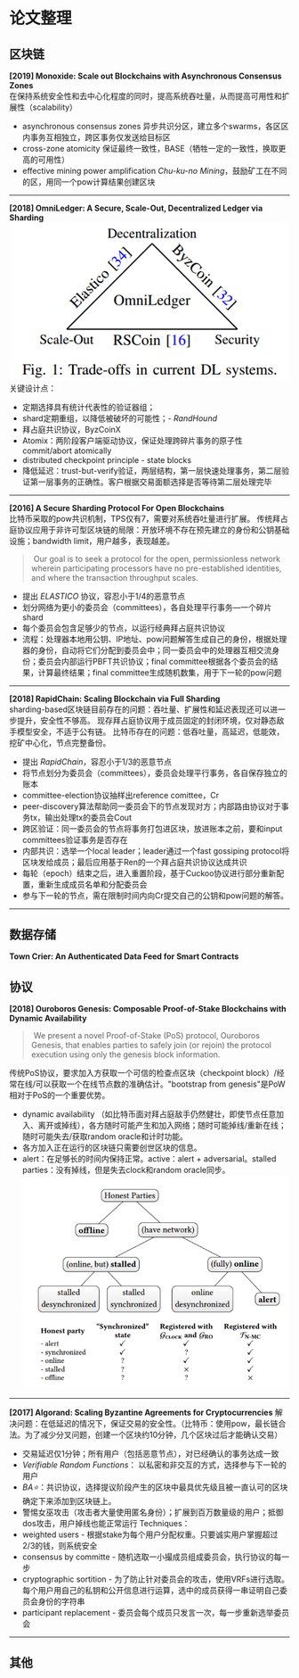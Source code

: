 # 论文整理
## 区块链

**[2019] Monoxide: Scale out Blockchains with Asynchronous Consensus Zones**  
在保持系统安全性和去中心化程度的同时，提高系统吞吐量，从而提高可用性和扩展性（scalability）
* asynchronous consensus zones
    异步共识分区，建立多个swarms，各区区内事务互相独立，跨区事务仅发送给目标区
* cross-zone atomicity
    保证最终一致性，BASE（牺牲一定的一致性，换取更高的可用性）
* effective mining power amplification
    *Chu-ku-no Mining*，鼓励矿工在不同的区，用同一个pow计算结果创建区块 
* * *

**[2018] OmniLedger: A Secure, Scale-Out, Decentralized Ledger via Sharding**  
![现存sharding优缺点](imgs/omni1.png)  
关键设计点：
* 定期选择具有统计代表性的验证器组；
* shard定期重组，以降低被破坏的可能性；- *RandHound*
* 拜占庭共识协议，ByzCoinX
* Atomix：两阶段客户端驱动协议，保证处理跨碎片事务的原子性 commit/abort atomically
* distributed checkpoint principle - state blocks
* 降低延迟：trust-but-verify验证，两层结构，第一层快速处理事务，第二层验证第一层事务的正确性。客户根据交易面额选择是否等待第二层处理完毕
* * *

**[2016] A Secure Sharding Protocol For Open Blockchains**  
比特币采取的pow共识机制，TPS仅有7，需要对系统吞吐量进行扩展。
传统拜占庭协议应用于非许可型区块链的局限：开放环境不存在预先建立的身份和公钥基础设施；bandwidth limit，用户越多，表现越差。
> Our goal is to seek a protocol for the open, permissionless network wherein participating processors have no pre-established identities, and where the transaction throughput scales.   
* 提出 *ELASTICO* 协议，容忍小于1/4的恶意节点
* 划分网络为更小的委员会（committees），各自处理平行事务—一个碎片shard
* 每个委员会包含足够少的节点，以运行经典拜占庭共识协议
* 流程：处理器本地用公钥、IP地址、pow问题解答生成自己的身份，根据处理器的身份，自动将它们分配到委员会中；同一委员会中的处理器互相交流身份；委员会内部运行PBFT共识协议；final committee根据各个委员会的结果，计算最终结果；final committee生成随机数集，用于下一轮的pow问题
* * *

**[2018] RapidChain: Scaling Blockchain via Full Sharding**  
sharding-based区块链目前存在的问题：吞吐量、扩展性和延迟表现还可以进一步提升，安全性不够高。
现存拜占庭协议用于成员固定的封闭环境，仅对静态敌手模型安全，不适于公有链。
比特币存在的问题：低吞吐量，高延迟，低能效，挖矿中心化，节点完整备份。
* 提出 *RapidChain*，容忍小于1/3的恶意节点
* 将节点划分为委员会（committees），委员会处理平行事务，各自保存独立的账本
* committee-election协议抽样出reference comittee，Cr
* peer-discovery算法帮助同一委员会下的节点发现对方；内部路由协议对于事务tx，输出处理tx的委员会Cout
* 跨区验证：同一委员会的节点将事务打包进区块，放进账本之前，要和input committees验证事务是否存在
* 内部共识：选举一个local leader；leader通过一个fast gossiping protocol将区块发给成员；最后应用基于Ren的一个拜占庭共识协议达成共识
* 每轮（epoch）结束之后，进入重置阶段，基于Cuckoo协议进行部分重新配置，重新生成成员名单和分配委员会
* 参与下一轮的节点，需在限制时间内向Cr提交自己的公钥和pow问题的解答。
* * *

## 数据存储
**Town Crier: An Authenticated Data Feed for Smart Contracts**


## 协议
**[2018] Ouroboros Genesis: Composable Proof-of-Stake Blockchains with Dynamic Availability**
> We present a novel Proof-of-Stake (PoS) protocol, Ouroboros Genesis, that enables parties 
to safely join (or rejoin) the protocol execution using only the genesis block 
information.

传统PoS协议，要求加入方获取一个可信的检查点区块（checkpoint block）/经常在线/可以获取一个在线节点数的准确估计。"bootstrap from genesis"是PoW相对于PoS的一个重要优势。
* dynamic availability （如比特币面对拜占庭敌手仍然健壮，即使节点任意加入、离开或掉线），各方随时可能产生和加入网络；随时可能掉线/重新在线；随时可能失去/获取random oracle和计时功能。
* 各方加入正在运行的区块链只需要创世区块的信息。
* alert：在足够长的时间内保持正常。active：alert + adversarial。stalled parties：没有掉线，但是失去clock和random oracle同步。
![协议示意图](imgs/ouro1.png)
* * *

**[2017] Algorand: Scaling Byzantine Agreements for Cryptocurrencies**
解决问题：在低延迟的情况下，保证交易的安全性。（比特币：使用pow，最长链合法。为了减少分叉问题，创建一个区块约10分钟，几个区块过后才能确认交易）
* 交易延迟仅1分钟；所有用户（包括恶意节点），对已经确认的事务达成一致
* *Verifiable Random Functions*： 以私密和非交互的方式，选择参与下一轮的用户
* *BA⭐*：共识协议，选择提议阶段产生的区块中最具优先级且被一直认可的区块确定下来添加到区块链上。
* 警惕女巫攻击（攻击者大量使用匿名身份）；扩展到百万数量级的用户；抵御dos攻击，用户掉线也能正常运行
Techniques：
* weighted users - 根据stake为每个用户分配权重。只要诚实用户掌握超过2/3的钱，则系统安全
* consensus by committe - 随机选取一小撮成员组成委员会，执行协议的每一步
* cryptographic sortition - 为了防止针对委员会的攻击，使用VRFs进行选取。每个用户用自己的私钥和公开信息进行运算，选中的成员获得一串证明自己委员会身份的字符串
* participant replacement - 委员会每个成员只发言一次，每一步重新选举委员会
* * *

## 其他
